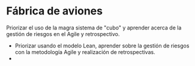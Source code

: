 Fábrica de aviones
======
Priorizar el uso de la magra sistema de "cubo" y aprender acerca de la gestión de riesgos en el Agile y retrospectivo.
* Priorizar usando el modelo Lean, aprender sobre la gestión de riesgos con la metodología Agile y realización de retrospectivas.
* 
